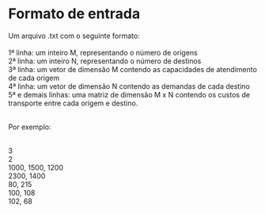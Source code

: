 # Formato de entrada
Um arquivo .txt com o seguinte formato:<br><br>
1ª linha: um inteiro M, representando o número de origens<br>
2ª linha: um inteiro N, representando o número de destinos<br>
3ª linha: um vetor de dimensão M contendo as capacidades de atendimento de cada origem<br>
4ª linha: um vetor de dimensão N contendo as demandas de cada destino<br>
5ª e demais linhas: uma matriz de dimensão M x N contendo os custos de transporte entre cada origem e destino.<br><br>

Por exemplo:<br><br>

3<br>
2<br>
1000, 1500, 1200<br>
2300, 1400<br>
80, 215<br>
100, 108<br>
102, 68
